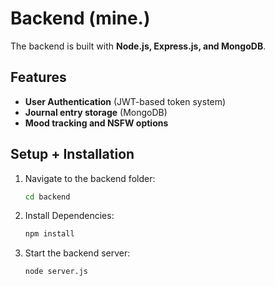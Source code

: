 # Backend (mine.)
The backend is built with **Node.js, Express.js, and MongoDB**. 

## Features
- **User Authentication** (JWT-based token system)
- **Journal entry storage** (MongoDB)
- **Mood tracking and NSFW options**

## Setup + Installation
1. Navigate to the backend folder:
   ```sh
   cd backend

2. Install Dependencies:
   ```sh
   npm install

3. Start the backend server:
   ```sh
   node server.js